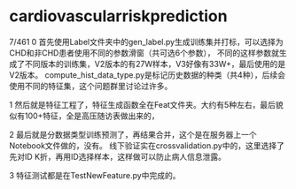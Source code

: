 # cardiovascularriskprediction
7/461
0 首先使用Label文件夹中的gen_label.py生成训练集并打标，可以选择为CHD和非CHD患者使用不同的参数滑窗（共可选6个参数），
  不同的这样参数就生成了不同版本的训练集，V2版本的有27W样本，V3好像有33W+，最后使用的是V2版本。
  compute_hist_data_type.py是标记历史数据的种类（共4种），后续会使用不同的特征集，这个问题群里讨论过许多。
  
1 然后就是特征工程了，特征生成函数全在Feat文件夹。大约有5种左右，最后貌似有100+特征，全是高压随访表做出来的，
 
2 最后就是分数据类型训练预测了，再结果合并，这个是在服务器上一个Notebook文件做的，没有。
  线下验证实在crossvalidation.py中的，这里选择了先对ID K折，再用ID选择样本，这样做可以防止病人信息泄露。
  
3 特征测试都是在TestNewFeature.py中完成的。
